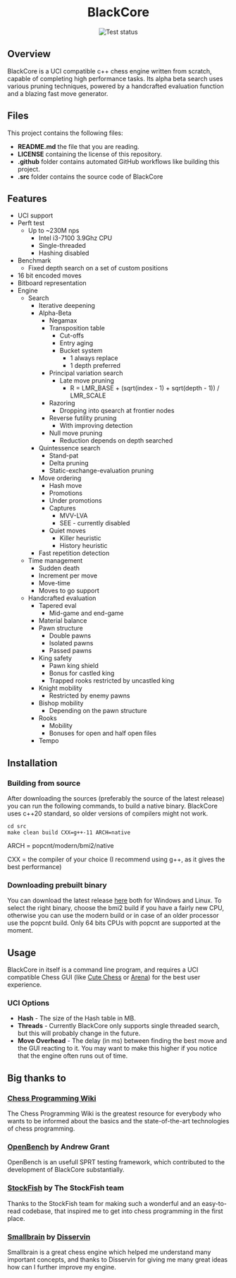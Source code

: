 <h1 align="center">BlackCore</h1>
<div align="center">
    <img src="https://github.com/SzilBalazs/BlackCore/actions/workflows/build.yml/badge.svg" alt="Test status">
</div>

## Overview

BlackCore is a UCI compatible c++ chess engine written from scratch, capable of completing high performance tasks.
Its alpha beta search uses various pruning techniques, powered by a handcrafted evaluation function and a blazing fast
move generator.

## Files

This project contains the following files:

- **README.md** the file that you are reading.
- **LICENSE** containing the license of this repository.
- **.github** folder contains automated GitHub workflows like building this project.
- **.src** folder contains the source code of BlackCore

## Features

* UCI support
* Perft test
    * Up to ~230M nps
        * Intel i3-7100 3.9Ghz CPU
        * Single-threaded
        * Hashing disabled
* Benchmark
    * Fixed depth search on a set of custom positions
* 16 bit encoded moves
* Bitboard representation
* Engine
    * Search
        * Iterative deepening
        * Alpha-Beta
            * Negamax
            * Transposition table
                * Cut-offs
                * Entry aging
                * Bucket system
                    * 1 always replace
                    * 1 depth preferred
            * Principal variation search
                * Late move pruning
                    * R = LMR_BASE + (sqrt(index - 1) + sqrt(depth - 1)) / LMR_SCALE
            * Razoring
                * Dropping into qsearch at frontier nodes
            * Reverse futility pruning
                * With improving detection
            * Null move pruning
                * Reduction depends on depth searched
        * Quintessence search
            * Stand-pat
            * Delta pruning
            * Static-exchange-evaluation pruning
        * Move ordering
            * Hash move
            * Promotions
            * Under promotions
            * Captures
                * MVV-LVA
                * SEE - currently disabled
            * Quiet moves
                * Killer heuristic
                * History heuristic
        * Fast repetition detection
    * Time management
        * Sudden death
        * Increment per move
        * Move-time
        * Moves to go support
    * Handcrafted evaluation
        * Tapered eval
            * Mid-game and end-game
        * Material balance
        * Pawn structure
            * Double pawns
            * Isolated pawns
            * Passed pawns
        * King safety
            * Pawn king shield
            * Bonus for castled king
            * Trapped rooks restricted by uncastled king
        * Knight mobility
            * Restricted by enemy pawns
        * Bishop mobility
            * Depending on the pawn structure
        * Rooks
            * Mobility
            * Bonuses for open and half open files
        * Tempo

## Installation

### Building from source

After downloading the sources (preferably the source of the latest release) you can run the following commands, to build
a native binary.
BlackCore uses c++20 standard, so older versions of compilers might not work.

```
cd src
make clean build CXX=g++-11 ARCH=native
```

ARCH = popcnt/modern/bmi2/native

CXX = the compiler of your choice (I recommend using g++, as it gives the best performance)

### Downloading prebuilt binary

You can download the latest release <a href="https://github.com/SzilBalazs/BlackCore/releases/latest">here</a> both for
Windows and Linux.
To select the right binary, choose the bmi2 build if you have a fairly new CPU, otherwise you can use the modern build
or in case of an older
processor use the popcnt build. Only 64 bits CPUs with popcnt are supported at the moment.

## Usage

BlackCore in itself is a command line program, and requires a UCI compatible
Chess GUI (like <a href="https://github.com/cutechess/cutechess">Cute Chess</a>
or <a href="http://www.playwitharena.de/">Arena</a>) for the best user experience.

### UCI Options

- **Hash** - The size of the Hash table in MB.
- **Threads** - Currently BlackCore only supports single threaded search, but this will probably change in the future.
- **Move Overhead** - The delay (in ms) between finding the best move and the GUI reacting to it. You may want to make
  this
  higher if you notice that the engine often runs out of time.

## Big thanks to

### <a href="https://www.chessprogramming.org/Main_Page">Chess Programming Wiki</a>

The Chess Programming Wiki is the greatest
resource for everybody who wants to be informed about the basics and the state-of-the-art technologies of chess
programming.

### <a href="https://github.com/AndyGrant/OpenBench">OpenBench</a> by Andrew Grant

OpenBench is an usefull SPRT testing framework, which contributed
to the development of BlackCore substantially.

### <a href="https://github.com/official-stockfish/Stockfish">StockFish</a> by The StockFish team

Thanks to the StockFish team for making such a wonderful and an easy-to-read codebase, that inspired me to get into
chess programming in the first place.

### <a href="https://github.com/Disservin/Smallbrain">Smallbrain</a> by <a href="https://github.com/Disservin">Disservin</a>

Smallbrain is a great chess engine which helped me understand many important concepts, and thanks to Disservin for
giving me many great ideas how can I further improve my engine.

